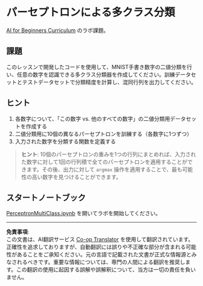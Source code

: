 <!--
CO_OP_TRANSLATOR_METADATA:
{
  "original_hash": "ba5d1eb353d20d3e7181066b3c424b99",
  "translation_date": "2025-08-30T08:44:02+00:00",
  "source_file": "lessons/3-NeuralNetworks/03-Perceptron/lab/README.md",
  "language_code": "ja"
}
-->
# パーセプトロンによる多クラス分類

[AI for Beginners Curriculum](https://github.com/microsoft/ai-for-beginners) のラボ課題。

## 課題

このレッスンで開発したコードを使用して、MNIST手書き数字の二値分類を行い、任意の数字を認識できる多クラス分類器を作成してください。訓練データセットとテストデータセットで分類精度を計算し、混同行列を出力してください。

## ヒント

1. 各数字について、「この数字 vs. 他のすべての数字」の二値分類用データセットを作成する
1. 二値分類用に10個の異なるパーセプトロンを訓練する（各数字に1つずつ）
1. 入力された数字を分類する関数を定義する

> **ヒント**: 10個のパーセプトロンの重みを1つの行列にまとめれば、入力された数字に対して1回の行列積で全てのパーセプトロンを適用することができます。その後、出力に対して `argmax` 操作を適用することで、最も可能性の高い数字を見つけることができます。

## スタートノートブック

[PerceptronMultiClass.ipynb](PerceptronMultiClass.ipynb) を開いてラボを開始してください。

---

**免責事項**:  
この文書は、AI翻訳サービス [Co-op Translator](https://github.com/Azure/co-op-translator) を使用して翻訳されています。正確性を追求しておりますが、自動翻訳には誤りや不正確な部分が含まれる可能性があることをご承知ください。元の言語で記載された文書が正式な情報源とみなされるべきです。重要な情報については、専門の人間による翻訳を推奨します。この翻訳の使用に起因する誤解や誤解釈について、当方は一切の責任を負いません。